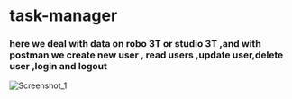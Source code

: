 # task-manager 

### here we deal with data on robo 3T or studio 3T ,and with postman we create new user , read users ,update user,delete user ,login and logout 


![Screenshot_1](https://user-images.githubusercontent.com/91760639/185227152-2cee0cdf-43b6-41a3-9764-2257152081cd.png)
